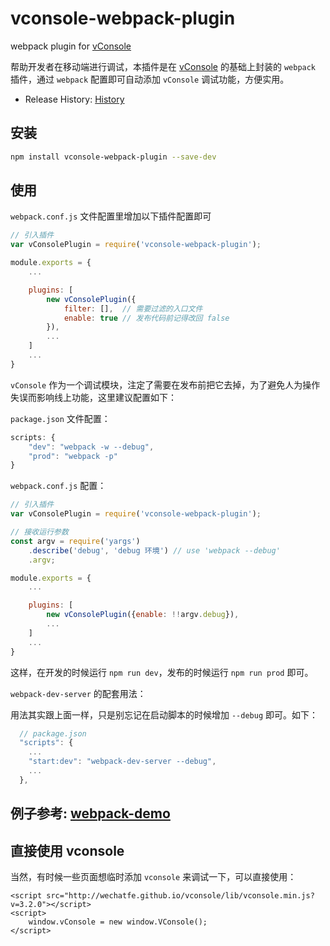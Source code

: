 # vconsole-webpack-plugin

webpack plugin for [vConsole](https://github.com/WechatFE/vConsole)

帮助开发者在移动端进行调试，本插件是在 [vConsole](https://github.com/WechatFE/vConsole) 的基础上封装的 `webpack` 插件，通过 `webpack` 配置即可自动添加 `vConsole` 调试功能，方便实用。

- Release History: [History](https://github.com/diamont1001/vconsole-webpack-plugin/blob/master/History.md)

## 安装

```bash
npm install vconsole-webpack-plugin --save-dev
```

## 使用

`webpack.conf.js` 文件配置里增加以下插件配置即可

```js
// 引入插件
var vConsolePlugin = require('vconsole-webpack-plugin'); 

module.exports = {
    ...

    plugins: [
        new vConsolePlugin({
            filter: [],  // 需要过滤的入口文件
            enable: true // 发布代码前记得改回 false
        }),
        ...
    ]
    ...
}
```

`vConsole` 作为一个调试模块，注定了需要在发布前把它去掉，为了避免人为操作失误而影响线上功能，这里建议配置如下：

`package.json` 文件配置：

```js
scripts: {
    "dev": "webpack -w --debug",
    "prod": "webpack -p"
}
```

`webpack.conf.js` 配置：

```js
// 引入插件
var vConsolePlugin = require('vconsole-webpack-plugin'); 

// 接收运行参数
const argv = require('yargs')
    .describe('debug', 'debug 环境') // use 'webpack --debug'
    .argv;

module.exports = {
    ...

    plugins: [
        new vConsolePlugin({enable: !!argv.debug}),
        ...
    ]
    ...
}
```

这样，在开发的时候运行 `npm run dev`，发布的时候运行 `npm run prod` 即可。

`webpack-dev-server` 的配套用法：

用法其实跟上面一样，只是别忘记在启动脚本的时候增加 `--debug` 即可。如下：

```js
  // package.json
  "scripts": {
    ...
    "start:dev": "webpack-dev-server --debug",
    ...
  },
```

## 例子参考: [webpack-demo](https://github.com/diamont1001/webpack-demo/tree/master/example1)

## 直接使用 vconsole

当然，有时候一些页面想临时添加 `vconsole` 来调试一下，可以直接使用：

```htmls
<script src="http://wechatfe.github.io/vconsole/lib/vconsole.min.js?v=3.2.0"></script>
<script>
	window.vConsole = new window.VConsole();
</script>
```
